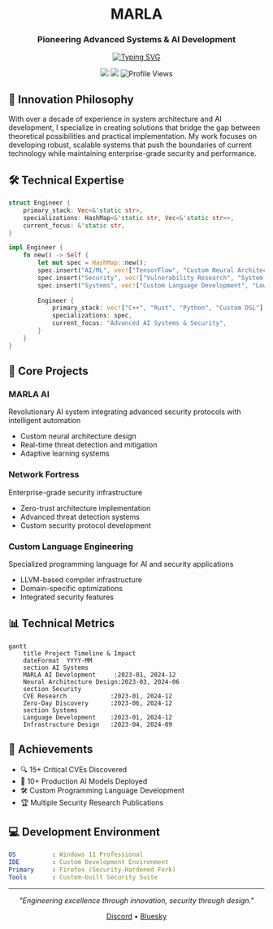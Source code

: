 <div align="center">

# MARLA

### Pioneering Advanced Systems & AI Development
 
[![Typing SVG](https://readme-typing-svg.demolab.com?font=JetBrains+Mono&size=24&pause=1000&color=6B5CF7&center=true&vCenter=true&random=false&width=500&lines=Systems+Architecture+%26+Security;Advanced+AI+Development;Custom+Language+Engineering)](https://git.io/typing-svg)

[<img src="https://img.shields.io/badge/Discord-%237289DA.svg?style=for-the-badge&logo=discord&logoColor=white">](https://discord.gg/WJUheEQtuS)
[<img src="https://img.shields.io/badge/Bluesky-%2300acee.svg?style=for-the-badge&logo=bluesky&logoColor=white">](https://bsky.app/profile/hxch.bsky.social)
![Profile Views](https://komarev.com/ghpvc/?username=dragonboe&style=for-the-badge&color=6B5CF7)

</div>

## 🔮 Innovation Philosophy

With over a decade of experience in system architecture and AI development, I specialize in creating solutions that bridge the gap between theoretical possibilities and practical implementation. My work focuses on developing robust, scalable systems that push the boundaries of current technology while maintaining enterprise-grade security and performance.

## 🛠️ Technical Expertise

```rust
struct Engineer {
    primary_stack: Vec<&'static str>,
    specializations: HashMap<&'static str, Vec<&'static str>>,
    current_focus: &'static str,
}

impl Engineer {
    fn new() -> Self {
        let mut spec = HashMap::new();
        spec.insert("AI/ML", vec!["TensorFlow", "Custom Neural Architectures", "Advanced ML Systems"]);
        spec.insert("Security", vec!["Vulnerability Research", "System Hardening", "Zero-Day Discovery"]);
        spec.insert("Systems", vec!["Custom Language Development", "Low-Level Architecture", "Performance Optimization"]);
        
        Engineer {
            primary_stack: vec!["C++", "Rust", "Python", "Custom DSL"],
            specializations: spec,
            current_focus: "Advanced AI Systems & Security",
        }
    }
}
```

## 🎯 Core Projects

### MARLA AI
Revolutionary AI system integrating advanced security protocols with intelligent automation
- Custom neural architecture design
- Real-time threat detection and mitigation
- Adaptive learning systems

### Network Fortress
Enterprise-grade security infrastructure
- Zero-trust architecture implementation
- Advanced threat detection systems
- Custom security protocol development

### Custom Language Engineering
Specialized programming language for AI and security applications
- LLVM-based compiler infrastructure
- Domain-specific optimizations
- Integrated security features

## 📊 Technical Metrics

```mermaid
gantt
    title Project Timeline & Impact
    dateFormat  YYYY-MM
    section AI Systems
    MARLA AI Development     :2023-01, 2024-12
    Neural Architecture Design:2023-03, 2024-06
    section Security
    CVE Research            :2023-01, 2024-12
    Zero-Day Discovery      :2023-06, 2024-12
    section Systems
    Language Development    :2023-01, 2024-12
    Infrastructure Design   :2023-04, 2024-09
```

## 🌟 Achievements

- 🔍 15+ Critical CVEs Discovered
- 🤖 10+ Production AI Models Deployed
- 🛠️ Custom Programming Language Development
- 🏆 Multiple Security Research Publications

## 💻 Development Environment

```yaml
OS          : Windows 11 Professional
IDE         : Custom Development Environment
Primary     : Firefox (Security-Hardened Fork)
Tools       : Custom-built Security Suite
```

<div align="center">

---

*"Engineering excellence through innovation, security through design."*

[Discord](https://discord.gg/WJUheEQtuS) • [Bluesky](https://bsky.app/profile/hxch.bsky.social)

</div>
